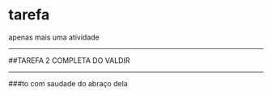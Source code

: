 # tarefa
apenas mais uma atividade
***
##TAREFA 2 COMPLETA DO VALDIR
***
###to com saudade do abraço dela
